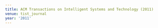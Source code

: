 ```yaml
---
title: ACM Transactions on Intelligent Systems and Technology (2011)
venue: tist_journal
year: '2011'
---
```

